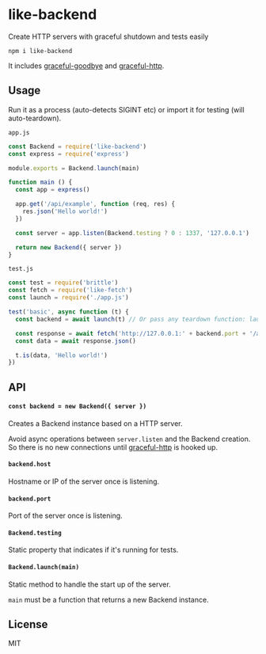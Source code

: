 # like-backend

Create HTTP servers with graceful shutdown and tests easily

```
npm i like-backend
```

It includes [graceful-goodbye](https://github.com/mafintosh/graceful-goodbye) and [graceful-http](https://github.com/LuKks/graceful-http).

## Usage

Run it as a process (auto-detects SIGINT etc) or import it for testing (will auto-teardown).

`app.js`

```js
const Backend = require('like-backend')
const express = require('express')

module.exports = Backend.launch(main)

function main () {
  const app = express()

  app.get('/api/example', function (req, res) {
    res.json('Hello world!')
  })

  const server = app.listen(Backend.testing ? 0 : 1337, '127.0.0.1')

  return new Backend({ server })
}
```

`test.js`

```js
const test = require('brittle')
const fetch = require('like-fetch')
const launch = require('./app.js')

test('basic', async function (t) {
  const backend = await launch(t) // Or pass any teardown function: launch({ teardown })

  const response = await fetch('http://127.0.0.1:' + backend.port + '/api/example')
  const data = await response.json()

  t.is(data, 'Hello world!')
})
```

## API

#### `const backend = new Backend({ server })`

Creates a Backend instance based on a HTTP server.

Avoid async operations between `server.listen` and the Backend creation.\
So there is no new connections until [graceful-http](https://github.com/LuKks/graceful-http) is hooked up.

#### `backend.host`

Hostname or IP of the server once is listening.

#### `backend.port`

Port of the server once is listening.

#### `Backend.testing`

Static property that indicates if it's running for tests.

#### `Backend.launch(main)`

Static method to handle the start up of the server.

`main` must be a function that returns a new Backend instance.

## License

MIT

